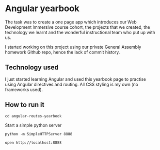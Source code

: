 # Angular yearbook

The task was to create a one page app which introduces our Web Development Immersive course cohort, the projects that we created, the technology we learnt and the wonderful instructional team who put up with us.

I started working on this project using our private General Assembly homework Github repo, hence the lack of commit history.

## Technology used

I just started learning Angular and used this yearbook page to practise using Angular directives and routing. All CSS styling is my own (no frameworks used). 

## How to run it
  `cd angular-routes-yearbook`

Start a simple python server

  `python -m SimpleHTTPServer 8888`
  
 `open http://localhost:8888`
